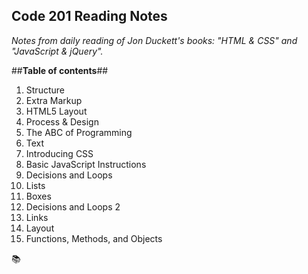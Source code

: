 ## Code 201 Reading Notes
*Notes from daily reading of Jon Duckett's books: "HTML & CSS" and "JavaScript & jQuery".*

##**Table of contents**##

1. Structure  
2. Extra Markup
3. HTML5 Layout
4. Process & Design
5. The ABC of Programming
6. Text
7. Introducing CSS
8. Basic JavaScript Instructions
9. Decisions and Loops
10. Lists
11. Boxes
12. Decisions and Loops 2
13. Links
14. Layout
15. Functions, Methods, and Objects

:books:
